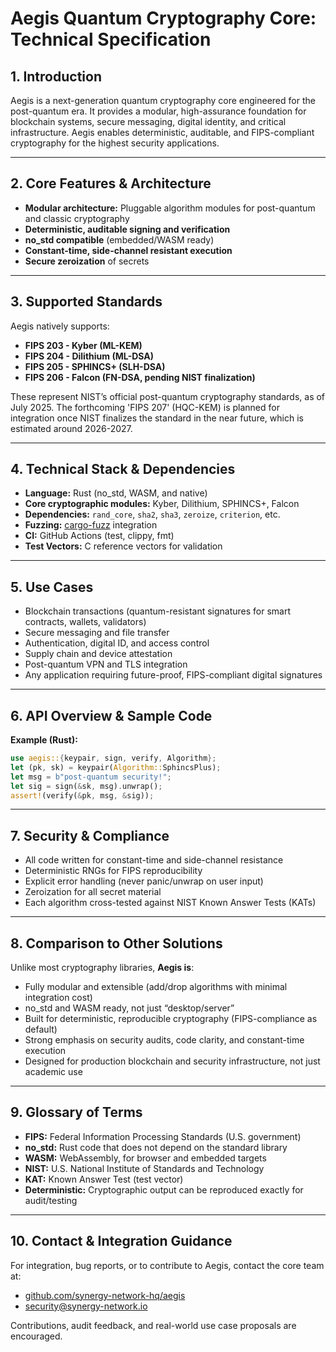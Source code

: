 # Aegis Quantum Cryptography Core: Technical Specification

## 1. Introduction
Aegis is a next-generation quantum cryptography core engineered for the post-quantum era.
It provides a modular, high-assurance foundation for blockchain systems, secure messaging, digital identity, and critical infrastructure.
Aegis enables deterministic, auditable, and FIPS-compliant cryptography for the highest security applications.

---

## 2. Core Features & Architecture
- **Modular architecture:** Pluggable algorithm modules for post-quantum and classic cryptography
- **Deterministic, auditable signing and verification**
- **no_std compatible** (embedded/WASM ready)
- **Constant-time, side-channel resistant execution**
- **Secure zeroization** of secrets

---

## 3. Supported Standards

Aegis natively supports:
- **FIPS 203 - Kyber (ML-KEM)**
- **FIPS 204 - Dilithium (ML-DSA)**
- **FIPS 205 - SPHINCS+ (SLH-DSA)**
- **FIPS 206 - Falcon (FN-DSA, pending NIST finalization)**

These represent NIST’s official post-quantum cryptography standards, as of July 2025.
The forthcoming 'FIPS 207' (HQC-KEM) is planned for integration once NIST finalizes the standard in the near future, which is estimated around 2026-2027.


---

## 4. Technical Stack & Dependencies

- **Language:** Rust (no_std, WASM, and native)
- **Core cryptographic modules:** Kyber, Dilithium, SPHINCS+, Falcon
- **Dependencies:** `rand_core`, `sha2`, `sha3`, `zeroize`, `criterion`, etc.
- **Fuzzing:** [cargo-fuzz](https://github.com/rust-fuzz/cargo-fuzz) integration
- **CI:** GitHub Actions (test, clippy, fmt)
- **Test Vectors:** C reference vectors for validation

---

## 5. Use Cases

- Blockchain transactions (quantum-resistant signatures for smart contracts, wallets, validators)
- Secure messaging and file transfer
- Authentication, digital ID, and access control
- Supply chain and device attestation
- Post-quantum VPN and TLS integration
- Any application requiring future-proof, FIPS-compliant digital signatures

---

## 6. API Overview & Sample Code

**Example (Rust):**
```rust
use aegis::{keypair, sign, verify, Algorithm};
let (pk, sk) = keypair(Algorithm::SphincsPlus);
let msg = b"post-quantum security!";
let sig = sign(&sk, msg).unwrap();
assert!(verify(&pk, msg, &sig));
```

---

## 7. Security & Compliance

- All code written for constant-time and side-channel resistance
- Deterministic RNGs for FIPS reproducibility
- Explicit error handling (never panic/unwrap on user input)
- Zeroization for all secret material
- Each algorithm cross-tested against NIST Known Answer Tests (KATs)

---

## 8. Comparison to Other Solutions

Unlike most cryptography libraries, **Aegis is**:
- Fully modular and extensible (add/drop algorithms with minimal integration cost)
- no_std and WASM ready, not just “desktop/server”
- Built for deterministic, reproducible cryptography (FIPS-compliance as default)
- Strong emphasis on security audits, code clarity, and constant-time execution
- Designed for production blockchain and security infrastructure, not just academic use

---

## 9. Glossary of Terms

- **FIPS:** Federal Information Processing Standards (U.S. government)
- **no_std:** Rust code that does not depend on the standard library
- **WASM:** WebAssembly, for browser and embedded targets
- **NIST:** U.S. National Institute of Standards and Technology
- **KAT:** Known Answer Test (test vector)
- **Deterministic:** Cryptographic output can be reproduced exactly for audit/testing

---

## 10. Contact & Integration Guidance

For integration, bug reports, or to contribute to Aegis, contact the core team at:
- [github.com/synergy-network-hq/aegis](https://github.com/synergy-network-hq/aegis)
- security@synergy-network.io

Contributions, audit feedback, and real-world use case proposals are encouraged.
